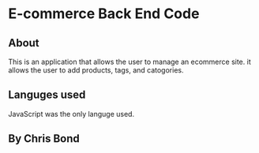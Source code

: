 # E-commerce Back End Code

## About

This is an application that allows the user to manage an ecommerce site. it allows the user to add products, tags, and catogories.

## Languges used

JavaScript was the only languge used.

## By Chris Bond

